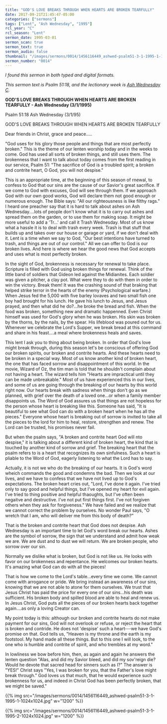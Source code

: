 ```yaml
---
title: "GOD'S LOVE BREAKS THROUGH WHEN HEARTS ARE BROKEN TEARFULLY"
date: 2017-09-21T21:45:47-05:00
categories: ["sermons"]
tags: ["Lent", "Ash Wednesday", "1995"]
rcl_year: "C"
rcl_season: "Lent"
sermon_date: 1995-03-01
sermon_scan: true
sermon_text: true
sermon_audio: false
thumbnail: "/images/sermons/0014/1456116449_ashwed-psalm51-3-1-1995-1-1024x1024.jpg"
sermon_number: "0014"
---
```

_I found this sermon in both typed and digital formats._

<!--more-->

_This sermon text is Psalm 51:18, and the lectionary week is [Ash Wednesday C](http://lectionary.library.vanderbilt.edu/texts.php?id=117)._

**GOD'S LOVE BREAKS THROUGH WHEN HEARTS ARE BROKEN TEARFULLY - Ash Wednesday (3/1/1995)**

Psalm 51:18 Ash Wednesday (3/1/95)

GOD'S LOVE BREAKS THROUGH WHEN HEARTS ARE BROKEN TEARFULLY

Dear friends in Christ, grace and peace.....

"God uses for his glory those people and things that are most perfectly broken." This is the theme of our lenten worship today and in the weeks to come. God has used all sorts of broken things, and still uses them. The brokenness that I want to talk about today comes from the first reading in our service, Psalm 51: "The sacrifice of God is a troubled spirit; a broken and contrite heart, O God, you will not despise."

This is an appropriate time, at the beginning of this season of rnewal, to confess to God that our sins are the cause of our Savior's great sacrifice. If we come to God with excuses, God will see through them. If we approach God with our own good works, God will declare them not good enough or numerous enough. The Bible says: "All our righteousness is like filthy rags." I heard one preacher say that it is hard to talk about ashes on Ash Wednesday....lots of people don't know what it is to carry out ashes and spread them on the garden, or to use them for making soap. It might be more useful to add a 'Tr...' and call it Trash Wednesday. Most of us know what a hassle it is to deal with trash every week. Trash is that stuff that builds up and takes over our house or garage or yard, if we don't deal with it. Lent is a time when we say to God, "Our best intentions have turned to trash, and things are out of our control." All we can offer to God is our broken lives. And here is where we hear the good news that God accepts and uses what is most perfectly broken.

In the sight of God, brokenness is necessary for renewal to take place. Scripture is filled with God using broken things for renewal. Think of the little band of soldiers that Gideon led against the Midianites. Each soldier was given a pitcher, a clay pot. What were they to do with them in order to win the victory. Break them! It was the crashing sound of that braking that helped strike terror in the hearts of the enemy (Psychological warfare.) When Jesus fed the 5,000 with five barley lovaves and two small fish one boy had brought for his lunch. He gave his lunch to Jesus, and Jesus prayed, and then what did he do?...he broke the bread and fish. When the food was broken, something new and dramatic happenned. Even Christ himself was used for God's glory when he was broken. His skin was broken by the thorns, by the nails, by the spear. His lifeblood was poured out for us. Whenever we celebrate the Lord's Supper, we break bread at this command and share in his feast....a meal where brokenness heals and saves.

This lent I ask you to thing about being broken. In order that God's love might break through, during this season let's be conscious of offering God our broken spirits, our broken and contrite hearts. And these hearts need to be broken in a special way. Most of us know another kind of broken heart, the one that has faced sorrow and disappointment of this world. In the movie, Wizard of Oz, the tim man is told that he shouldn't complain about not having a heart. The wizard tells him "Hearts are impractical until they can be made unbreakable." Most of us have experienced this in our lives, and some of us are going through the breaking of our hearts by this world right now. Our hearts break with sadness when things don't go as we planned, with grief over the death of a loved one...or when a family member disappoints us. The Word of God assures us that things are not hopeless for the person whose heart is breaking like this. Someone has said, "It is beautiful to see what God can do with a broken heart when he has all the pieces." Everyone whose heart is breaking out of sorrow is invited to take all the pieces to the lord for him to heal, restore, strengthen and renew. The Lord can be trusted, his promises never fail.

But when the psalm says, "A broken and contrite heart God will nto despise," it is talking about a different kind of broken heart, the kind that is touched by another kind of sorrow and grief. The breaking heart that the psalm refers to is a heart that recognizes its own sinfulness. Such a heart is pliable to the Word of God, eagerly listening to what the Lord has to say.

Actually, it is not we who do the breaking of our hearts. It is God's word wheich commands the good and condemns the bad. Then we look at our lives, and we have to confess that we have not lived up to God's expectations. The broken heart cries out, "Lord, I've done it again. I've tried only to say good and helpful things, but I've opened my heart for evil again. I've tried to thing positive and helpful thaoughts, but I've often been negaitve and destructive. I've not put first things first. I've not forgiven others when they ask for forgiveness." We have failed and we realize that we cannot correct the problem by ourselves. No wonder Paul says, "O wretch that I am, who will deliver me from this body of death?"

That is the broken and contrite heart that God does not despise. Ash Wednesday is an important time to let God's word break our hearts. Ashes are the symbol of sorrow, the sign that we understand and admit how weak we are. We are dust and to dust we will return. We are broken people, who sorrow over our sin.

Normally we dislike what is broken, but God is not like us. He looks with favor on our brokenness and repentance. He welcomes our broken hearts. It's amazing what God can do with all the pieces!

That is how we come to the Lord's table...every time we come. We cannot come with arrogance or pride. We bring instead an awareness of our sins, knowing that we are not able to atone for them ourselves. We trust that Jesus Christ has paid the price for every one of our sins...his death was sufficient. His broken body and spilled blood are able to heal and renew us. In Jesus Christ, God puts all the pieces of our broken hearts back together again....as only a loving Creator can.

My point today is this: although our broken and contrite hearts do not make payment for our sins, God will not overlook or refuse, or reject the heart that is broken and contride. He does not 'despise' such a heart---we have God's promise on that. God tells us, "Heaven is my throne and the earth is my footstool. My hand made all these things. But to this one I will look, to the one who is humble and contrite of spirit, and who trembles at my word."

In lowliness we bow before him, then, as again and again he answers the lenten question "Alas, and did my Savior bleed, and did my sov'reign die? Would he devote that sacred head for sinners such as I?" The answer is "YES!" Christ says "Yes, I was broken for you, that the Father's love might break through." God loves us that much, that he would experience such brokenness for us, and indeed in Christ God has been perfectly broken, that we might be saved."

{{% img src="/images/sermons/0014/1456116449_ashwed-psalm51-3-1-1995-1-1024x1024.jpg" w="1200" %}}

{{% img src="/images/sermons/0014/1456116449_ashwed-psalm51-3-1-1995-2-1024x1024.jpg" w="1200" %}}
